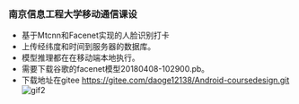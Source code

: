 ### 南京信息工程大学移动通信课设



- 基于Mtcnn和Facenet实现的人脸识别打卡
- 上传经纬度和时间到服务器的数据库。
- 模型推理都在在移动端本地执行。
- 需要下载谷歌的facenet模型20180408-102900.pb。
- 下载地址在gitee https://gitee.com/daoge12138/Android-coursedesign.git
![gif2](gif2.gif)

